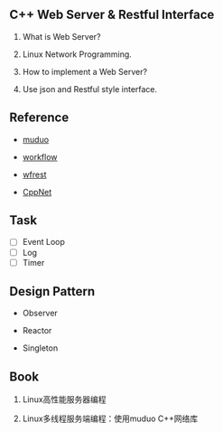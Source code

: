 ## C++ Web Server & Restful Interface

1. What is Web Server?

2. Linux Network Programming.

3. How to implement a Web Server?

4. Use json and Restful style interface.

## Reference

- [muduo](https://github.com/chenshuo/muduo)

- [workflow](https://github.com/sogou/workflow)

- [wfrest](https://github.com/wfrest/wfrest)

- [CppNet](https://github.com/caozhiyi/CppNet)

## Task

- [ ] Event Loop
- [ ] Log
- [ ] Timer

## Design Pattern

- Observer

- Reactor

- Singleton

## Book

1. Linux高性能服务器编程

2. Linux多线程服务端编程：使用muduo C++网络库